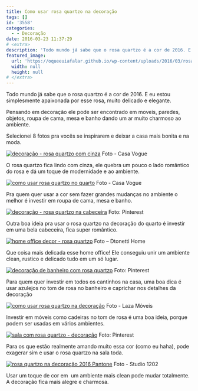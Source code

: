 ```yaml
---
title: Como usar rosa quartzo na decoração
tags: []
id: '3558'
categories:
  - - Decoração
date: 2016-03-23 11:37:29
# <extra>
description: 'Todo mundo já sabe que o rosa quartzo é a cor de 2016. E eu estou simplesmente apaixonada por esse rosa, muito delicado e elegante. Pensando em decoração ele pode ser encontrado em moveis, paredes, objetos, roupa de cama, mesa e banho dando um ar muito charmoso ao ambiente. Selecionei 8 fotos pra vocês se inspirarem e deixar a casa mais bonita e na moda. O rosa quartzo fica lindo com cinza, ele quebra um pouco o lado romântico do rosa e dá um toque de modernidade e ao ambiente. Pra quem quer usar a cor sem fazer grandes mudanças no ambiente o melhor é investir em roupa de cama, mesa e banho. Outra boa ideia pra usar o rosa quartzo na decoração do quarto é investir em uma bela cabeceira, fica super romântico. Que coisa mais delicada esse home &hellip;'
featured_image: 
  url: 'https://oqueeuiafalar.github.io/wp-content/uploads/2016/03/rosa-quartzo-com-cinza-decor.jpg'
  width: null
  height: null
# </extra>
---
```


Todo mundo já sabe que o rosa quartzo é a cor de 2016. E eu estou simplesmente apaixonada por esse rosa, muito delicado e elegante.

Pensando em decoração ele pode ser encontrado em moveis, paredes, objetos, roupa de cama, mesa e banho dando um ar muito charmoso ao ambiente.

Selecionei 8 fotos pra vocês se inspirarem e deixar a casa mais bonita e na moda.

[![decoração - rosa quartzo com cinza](/wp-content/uploads/2016/03/rosa-quartzo-com-cinza-decor.jpg)](/wp-content/uploads/2016/03/rosa-quartzo-com-cinza-decor.jpg) Foto - Casa Vogue

O rosa quartzo fica lindo com cinza, ele quebra um pouco o lado romântico do rosa e dá um toque de modernidade e ao ambiente.

[![como usar rosa quartzo no quarto](/wp-content/uploads/2016/03/decoração-rosa-quartzo-na-roupa-de-cama-593x1024.jpg)](/wp-content/uploads/2016/03/decoração-rosa-quartzo-na-roupa-de-cama.jpg) Foto - Casa Vogue

Pra quem quer usar a cor sem fazer grandes mudanças no ambiente o melhor é investir em roupa de cama, mesa e banho.

[![decoração - rosa quartzo na cabeceira ](/wp-content/uploads/2016/03/cabeceira-de-cama-rosa-quartzo.jpg)](/wp-content/uploads/2016/03/cabeceira-de-cama-rosa-quartzo.jpg) Foto: Pinterest

Outra boa ideia pra usar o rosa quartzo na decoração do quarto é investir em uma bela cabeceira, fica super romântico.

[![home office decor - rosa quartzo ](/wp-content/uploads/2016/03/cadeira-cor-rosa-quartzo-decoração-2016-768x1024.jpg)](/wp-content/uploads/2016/03/cadeira-cor-rosa-quartzo-decoração-2016.jpg) Foto – Dtonetti Home

Que coisa mais delicada esse home office! Ele conseguiu unir um ambiente clean, rustico e delicado tudo em um só lugar.

[![decoração de banheiro com rosa quartzo](/wp-content/uploads/2016/03/decoração-rosa-quartzo-2016-banheiro.jpg)](/wp-content/uploads/2016/03/decoração-rosa-quartzo-2016-banheiro.jpg) Foto: Pinterest

Para quem quer investir em todos os cantinhos na casa, uma boa dica é usar azulejos no tom de rosa no banheiro e caprichar nos detalhes da decoração

[![como usar rosa quartzo na decoração ](/wp-content/uploads/2016/03/decoração-2016-rosa-quartzo.jpg)](/wp-content/uploads/2016/03/decoração-2016-rosa-quartzo.jpg) Foto - Laza Móveis

Investir em móveis como cadeiras no tom de rosa é uma boa ideia, porque podem ser usadas em vários ambientes.

[![sala com rosa quartzo - decoração ](/wp-content/uploads/2016/03/Parede-com-rosa-quartzo-decoração-2016.jpg)](/wp-content/uploads/2016/03/Parede-com-rosa-quartzo-decoração-2016.jpg) Foto: Pinterest

Para os que estão realmente amando muito essa cor (como eu haha), pode exagerar sim e usar o rosa quartzo na sala toda.

[![rosa quartzo na decoração 2016 Pantone](/wp-content/uploads/2016/03/decoração-com-rosa-quartzo-2016-682x1024.jpg)](/wp-content/uploads/2016/03/decoração-com-rosa-quartzo-2016.jpg) Foto - Studio 1202

Usar um toque de cor em  um ambiente mais clean pode mudar totalmente. A decoração fica mais alegre e charmosa.
